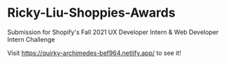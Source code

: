 # Ricky-Liu-Shoppies-Awards
Submission for Shopify's Fall 2021 UX Developer Intern &amp; Web Developer Intern Challenge

Visit <a href="https://quirky-archimedes-bef964.netlify.app/">https://quirky-archimedes-bef964.netlify.app/</a> to see it!
